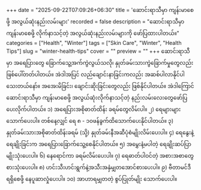 +++
date = "2025-09-22T07:09:26+06:30"
title = 'ဆောင်းရာသီမှာ ကျန်းမာစေဖို့ အလွယ်ဆုံးနည်းလမ်းများ'
recorded = false
description = "ဆောင်းရာသီမှာ ကျန်းမာစေဖို့ လိုက်နာသင့်တဲ့ အလွယ်ဆုံးနည်းလမ်းများကို ဖော်ပြထားပါတယ်။"
categories = ["Health", "Winter"]
tags = ["Skin Care", "Winter", "Health Tips"]
slug = "winter-health-tips"
cover = ""
preview = ""
+++
ဆောင်းရာသီမှာ အရေပြားတွေ ခြောက်သွေ့အက်ကွဲလွယ်သလို၊ နှုတ်ခမ်းသားကွဲခြောက်မှုတွေလည်း ဖြစ်ပေါ်တတ်ပါတယ်။ အဲဒါအပြင် လည်ချောင်းနာခြင်းကလည်း အဆစ်ပါလာနိုင်ပါသေးတယ်နော်။ အအေးမိခြင်း၊ ချောင်းဆိုးခြင်းတွေလည်း ဖြစ်နိုင်ပါတယ်။ အဲဒါကြောင် ဆောင်းရာသီမှာ ကျန်းမာစေဖို့ အလွယ်ဆုံးလိုက်နာသင့်တဲ့ နည်းလမ်းလေးတွေဖော်ပြပေးလိုက်ပါတယ်။
၁) အရေပြားအစိုဓာတ်ထိန်း ခရမ်တွေလိမ်းပါ။
၂) ရေများများသောက်ပေးပါ။ တစ်နေ့လျှင် ရေ ၈ - ၁၀ဖန်ခွက်ထိသောက်ပေးနိုင်ပါတယ်။
၃) နှုတ်ခမ်းသားအစိုဓာတ်ထိန်းခရမ် (သို့) နှုတ်ခမ်းနီအဆီပုံစံမျိုးလိမ်းပေးပါ။
၄) ရေနွေးနဲ့ရေချိုးခြင်းက အရေပြားခြောက်သွေ့စေနိုင်ပါတယ်။
၅) အမွှေးနံ့မပါတဲ့ ရေချိုးဆပ်ပြာမျိုးသုံးပေးပါ။
၆) နေရောင်ကာ ခရမ်လိမ်းပေးပါ။
၇) ရေဓာတ်ပါဝင်တဲ့ အစားအစာတွေစားသုံးပေးပါ။
၈) ဟင်းသီးဟင်းရွက်နဲ့အသီးအနှံမျှတအောင်စားပေးပါ။
၉) ဗီတာမင်ဒီရရှိစေဖို့ နေပူဆာလှုံပေးပါ။
၁၀) အာဟာရမျှတတဲ့ စွပ်ပြုတ်မျိုး သောက်ပေးပါ။ 